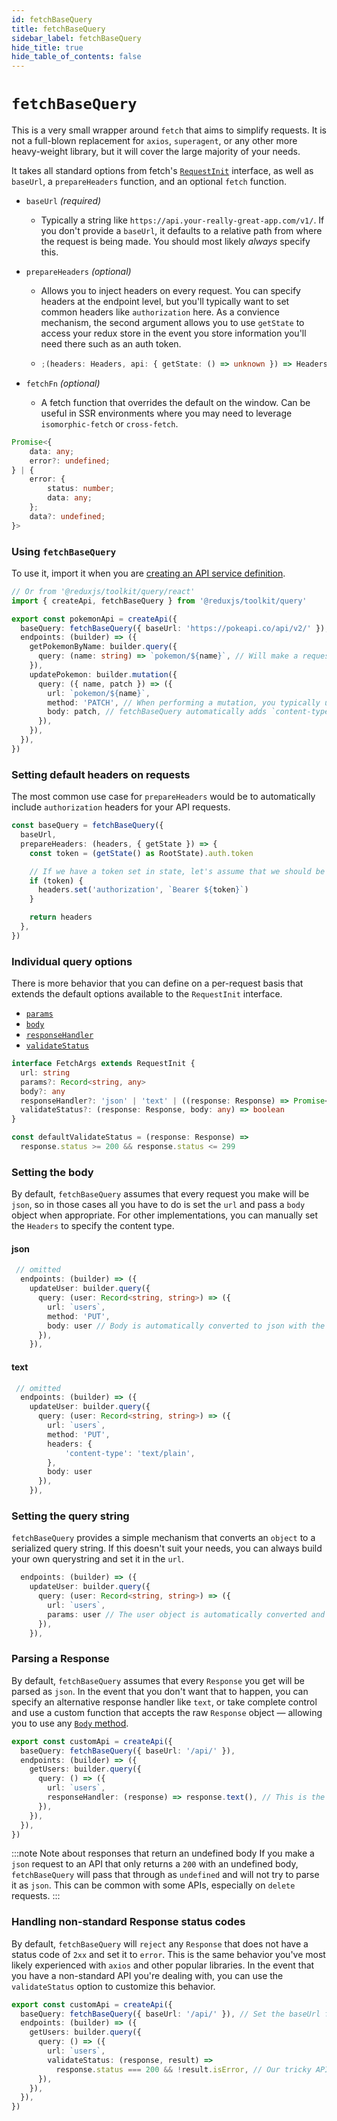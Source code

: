 ```yaml
---
id: fetchBaseQuery
title: fetchBaseQuery
sidebar_label: fetchBaseQuery
hide_title: true
hide_table_of_contents: false
---
```


# `fetchBaseQuery`

This is a very small wrapper around `fetch` that aims to simplify requests. It is not a full-blown replacement for `axios`, `superagent`, or any other more heavy-weight library, but it will cover the large majority of your needs.

It takes all standard options from fetch's [`RequestInit`](https://developer.mozilla.org/en-US/docs/Web/API/WindowOrWorkerGlobalScope/fetch) interface, as well as `baseUrl`, a `prepareHeaders` function, and an optional `fetch` function.

- `baseUrl` _(required)_
  - Typically a string like `https://api.your-really-great-app.com/v1/`. If you don't provide a `baseUrl`, it defaults to a relative path from where the request is being made. You should most likely _always_ specify this.
- `prepareHeaders` _(optional)_

  - Allows you to inject headers on every request. You can specify headers at the endpoint level, but you'll typically want to set common headers like `authorization` here. As a convience mechanism, the second argument allows you to use `getState` to access your redux store in the event you store information you'll need there such as an auth token.

  - ```ts title="prepareHeaders signature"
    ;(headers: Headers, api: { getState: () => unknown }) => Headers
    ```

- `fetchFn` _(optional)_
  - A fetch function that overrides the default on the window. Can be useful in SSR environments where you may need to leverage `isomorphic-fetch` or `cross-fetch`.

```ts title="Return types of fetchBaseQuery"
Promise<{
    data: any;
    error?: undefined;
} | {
    error: {
        status: number;
        data: any;
    };
    data?: undefined;
}>
```

### Using `fetchBaseQuery`

To use it, import it when you are [creating an API service definition](../introduction/getting-started#create-an-api-service).

```ts title="src/services/pokemon.ts"
// Or from '@reduxjs/toolkit/query/react'
import { createApi, fetchBaseQuery } from '@reduxjs/toolkit/query'

export const pokemonApi = createApi({
  baseQuery: fetchBaseQuery({ baseUrl: 'https://pokeapi.co/api/v2/' }), // Set the baseUrl for every endpoint below
  endpoints: (builder) => ({
    getPokemonByName: builder.query({
      query: (name: string) => `pokemon/${name}`, // Will make a request like https://pokeapi.co/api/v2/bulbasaur
    }),
    updatePokemon: builder.mutation({
      query: ({ name, patch }) => ({
        url: `pokemon/${name}`,
        method: 'PATCH', // When performing a mutation, you typically use a method of PATCH/PUT/POST/DELETE for REST endpoints
        body: patch, // fetchBaseQuery automatically adds `content-type: application/json` to the Headers and calls `JSON.stringify(patch)`
      }),
    }),
  }),
})
```

### Setting default headers on requests

The most common use case for `prepareHeaders` would be to automatically include `authorization` headers for your API requests.

```ts title="Setting a token from a redux store value
const baseQuery = fetchBaseQuery({
  baseUrl,
  prepareHeaders: (headers, { getState }) => {
    const token = (getState() as RootState).auth.token

    // If we have a token set in state, let's assume that we should be passing it.
    if (token) {
      headers.set('authorization', `Bearer ${token}`)
    }

    return headers
  },
})
```

### Individual query options

There is more behavior that you can define on a per-request basis that extends the default options available to the `RequestInit` interface.

- [`params`](#setting-the-query-string)
- [`body`](#setting-the-body)
- [`responseHandler`](#parsing-a-Response)
- [`validateStatus`](#handling-non-standard-response-status-codes)

```ts title="endpoint request options"
interface FetchArgs extends RequestInit {
  url: string
  params?: Record<string, any>
  body?: any
  responseHandler?: 'json' | 'text' | ((response: Response) => Promise<any>)
  validateStatus?: (response: Response, body: any) => boolean
}

const defaultValidateStatus = (response: Response) =>
  response.status >= 200 && response.status <= 299
```

### Setting the body

By default, `fetchBaseQuery` assumes that every request you make will be `json`, so in those cases all you have to do is set the `url` and pass a `body` object when appropriate. For other implementations, you can manually set the `Headers` to specify the content type.

#### json

```ts
 // omitted
  endpoints: (builder) => ({
    updateUser: builder.query({
      query: (user: Record<string, string>) => ({
        url: `users`,
        method: 'PUT',
        body: user // Body is automatically converted to json with the correct headers
      }),
    }),
```

#### text

```ts
 // omitted
  endpoints: (builder) => ({
    updateUser: builder.query({
      query: (user: Record<string, string>) => ({
        url: `users`,
        method: 'PUT',
        headers: {
            'content-type': 'text/plain',
        },
        body: user
      }),
    }),
```

### Setting the query string

`fetchBaseQuery` provides a simple mechanism that converts an `object` to a serialized query string. If this doesn't suit your needs, you can always build your own querystring and set it in the `url`.

```ts
  endpoints: (builder) => ({
    updateUser: builder.query({
      query: (user: Record<string, string>) => ({
        url: `users`,
        params: user // The user object is automatically converted and produces a request like /api/users?first_name=test&last_name=example
      }),
    }),
```

### Parsing a Response

By default, `fetchBaseQuery` assumes that every `Response` you get will be parsed as `json`. In the event that you don't want that to happen, you can specify an alternative response handler like `text`, or take complete control and use a custom function that accepts the raw `Response` object &mdash; allowing you to use any [`Body` method](https://developer.mozilla.org/en-US/docs/Web/API/Body).

```ts title="Parse a Response as text"
export const customApi = createApi({
  baseQuery: fetchBaseQuery({ baseUrl: '/api/' }),
  endpoints: (builder) => ({
    getUsers: builder.query({
      query: () => ({
        url: `users`,
        responseHandler: (response) => response.text(), // This is the same as passing 'text'
      }),
    }),
  }),
})
```

:::note Note about responses that return an undefined body
If you make a `json` request to an API that only returns a `200` with an undefined body, `fetchBaseQuery` will pass that through as `undefined` and will not try to parse it as `json`. This can be common with some APIs, especially on `delete` requests.
:::

### Handling non-standard Response status codes

By default, `fetchBaseQuery` will `reject` any `Response` that does not have a status code of `2xx` and set it to `error`. This is the same behavior you've most likely experienced with `axios` and other popular libraries. In the event that you have a non-standard API you're dealing with, you can use the `validateStatus` option to customize this behavior.

```ts title="Using a custom validateStatus"
export const customApi = createApi({
  baseQuery: fetchBaseQuery({ baseUrl: '/api/' }), // Set the baseUrl for every endpoint below
  endpoints: (builder) => ({
    getUsers: builder.query({
      query: () => ({
        url: `users`,
        validateStatus: (response, result) =>
          response.status === 200 && !result.isError, // Our tricky API always returns a 200, but sets an `isError` property when there is an error.
      }),
    }),
  }),
})
```
